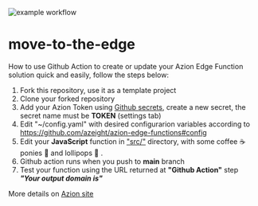 ![example workflow](https://github.com/azeight/move-to-the-edge/actions/workflows/azion-deploy.yml/badge.svg)

# move-to-the-edge

How to use Github Action to create or update your Azion Edge Function solution quick and easily, follow the steps below:

1. Fork this repository, use it as a template project
2. Clone your forked repository
3. Add your Azion Token using [Github secrets](https://docs.github.com/en/actions/security-guides/encrypted-secrets#creating-encrypted-secrets-for-a-repository), create a new secret, the secret name must be __TOKEN__ (settings tab)
4. Edit "~/config.yaml" with desired configurarion variables according to https://github.com/azeight/azion-edge-functions#config
5. Edit your __JavaScript__ function in ["src/"](src) directory, with some coffee ☕️ ponies 🐎 and lollipops 🍭 .
6. Github action runs when you push to __main__ branch
7. Test your function using the URL returned at __"Github Action"__ step __*"Your output domain is"*__

More details on [Azion site](www.azion.com)
